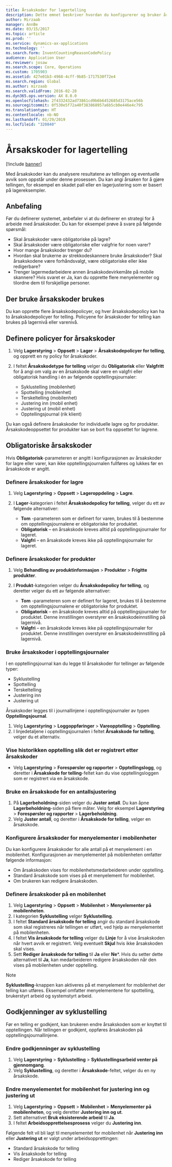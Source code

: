 ```yaml
---
title: Årsakskoder for lagertelling
description: Dette emnet beskriver hvordan du konfigurerer og bruker årsakskoder for tellingsoppgaver.
author: Mirzaab
manager: AnnBe
ms.date: 03/15/2017
ms.topic: article
ms.prod: ''
ms.service: dynamics-ax-applications
ms.technology: ''
ms.search.form: InventCountingReasonCodePolicy
audience: Application User
ms.reviewer: josaw
ms.search.scope: Core, Operations
ms.custom: 1705903
ms.assetid: 427e01b3-4968-4cff-9b85-1717530f72e4
ms.search.region: Global
ms.author: mirzaab
ms.search.validFrom: 2016-02-28
ms.dyn365.ops.version: AX 8.0.0
ms.openlocfilehash: 2f4332432ad73861cd9b6b6452685d3175ace56b
ms.sourcegitcommit: 0f530e5f72a40f383868957a6b5cb0e446e4c795
ms.translationtype: HT
ms.contentlocale: nb-NO
ms.lasthandoff: 01/29/2019
ms.locfileid: "320840"
---
```

# <a name="reason-codes-for-inventory-counting"></a>Årsakskoder for lagertelling

[!include [banner](../includes/banner.md)]

Med årsakskoder kan du analysere resultatene av tellingen og eventuelle avvik som oppstår under denne prosessen. Du kan angi årsaken for å gjøre tellingen, for eksempel en skadet pall eller en lagerjustering som er basert på lagereksempler.

## <a name="recommendation"></a>Anbefaling

Før du definerer systemet, anbefaler vi at du definerer en strategi for å arbeide med årsakskoder. Du kan for eksempel prøve å svare på følgende spørsmål:

- Skal årsakskoder være obligatoriske på lagre?
- Skal årsakskoder være obligatoriske eller valgfrie for noen varer?
- Hvor mange årsakskoder trenger du?
- Hvordan skal brukerne av strekkodeskannere bruke årsakskoder? Skal årsakskodene være forhåndsvalgt, være obligatoriske eller ikke redigerbare?
- Trenger lagermedarbeidere annen årsakskodevirkemåte på mobile skannere? Hvis svaret er Ja, kan du opprette flere menyelementer og tilordne dem til forskjellige personer.

## <a name="where-reason-codes-apply"></a>Der bruke årsakskoder brukes

Du kan opprette flere årsakskodepolicyer, og hver årsakskodepolicy kan ha to årsakskodepolicyer for telling. Policyene for årsakskoder for telling kan brukes på lagernivå eller varenivå.

## <a name="set-up-reason-code-policies"></a>Definere policyer for årsakskoder

1. Velg **Lagerstyring** \> **Oppsett** \> **Lager** \> **Årsakskodepolicyer for telling**, og opprett en ny policy for årsakskoder.
2. I feltet **Årsakskodetype for telling** velger du **Obligatorisk** eller **Valgfritt** for å angi om valg av en årsakskode skal være en valgfri eller obligatorisk handling i én av følgende opptellingsjournaler:

    - Syklustelling (mobilenhet)
    - Spottelling (mobilenhet)
    - Terskeltelling (mobilenhet)
    - Justering inn (mobil enhet)
    - Justering ut (mobil enhet)
    - Opptellingsjournal (rik klient)

Du kan også definere årsakskoder for individuelle lagre og for produkter. Årsakskodeoppsettet for produkter kan se bort fra oppsettet for lagrene.

## <a name="mandatory-reason-codes"></a>Obligatoriske årsakskoder

Hvis **Obligatorisk**-parameteren er angitt i konfigurasjonen av årsakskoder for lagre eller varer, kan ikke opptellingsjournalen fullføres og lukkes før en årsakskode er angitt.

### <a name="set-up-reason-codes-for-warehouses"></a>Definere årsakskoder for lagre

1. Velg **Lagerstyring** \> **Oppsett** \> **Lageroppdeling** \> **Lagre**.
2. I **Lager**-kategorien i feltet **Årsakskodepolicy for telling**, velger du ett av følgende alternativer:

    - **Tom** -parameteren som er definert for varen, brukes til å bestemme om opptellingsjournalene er obligatoriske for produktet.
    - **Obligatorisk** – en årsakskode kreves alltid på opptellingsjournaler for lageret.
    - **Valgfri** – en årsakskode kreves ikke på opptellingsjournaler for lageret.

### <a name="set-up-reason-codes-for-products"></a>Definere årsakskoder for produkter

1. Velg **Behandling av produktinformasjon** \> **Produkter** \> **Frigitte produkter**.
2. I **Produkt**-kategorien velger du **Årsakskodepolicy for telling**, og deretter velger du ett av følgende alternativer:

    - **Tom** -parameteren som er definert for lageret, brukes til å bestemme om opptellingsjournalene er obligatoriske for produktet.
    - **Obligatorisk** – en årsakskode kreves alltid på opptellingsjournaler for produktet. Denne innstillingen overstyrer en årsakskodeinnstilling på lagernivå.
    - **Valgfri** – en årsakskode kreves ikke på opptellingsjournaler for produktet. Denne innstillingen overstyrer en årsakskodeinnstilling på lagernivå.

### <a name="use-reason-codes-in-counting-journals"></a>Bruke årsakskoder i opptellingsjournaler

I en opptellingsjournal kan du legge til årsakskoder for tellinger av følgende typer:

- Syklustelling
- Spottelling
- Terskeltelling
- Justering inn
- Justering ut

Årsakskoder legges til i journallinjene i opptellingsjournaler av typen **Opptellingsjournal**.

1. Velg **Lagerstyring** \> **Loggoppføringer** \> **Vareopptelling** \> **Opptelling**.
2. I linjedetaljene i opptellingsjournalen i feltet **Årsakskode for telling**, velger du et alternativ.

### <a name="view-the-counting-history-as-its-recorded-by-reason-codes"></a>Vise historikken opptelling slik det er registrert etter årsakskoder

- Velg **Lagerstyring** \> **Forespørsler og rapporter** \> **Opptellingslogg**, og deretter i **Årsakskode for telling**-feltet kan du vise opptellingsloggen som er registrert via en årsakskode.

### <a name="use-a-reason-code-for-a-quantity-adjustment"></a>Bruke en årsakskode for en antallsjustering

1. På **Lagerbeholdning**-siden velger du **Juster antall**. Du kan åpne **Lagerbeholdning**-siden på flere måter. Velg for eksempel **Lagerstyring** \> **Forespørsler og rapporter** \> **Lagerbeholdning**.
2. Velg **Juster antall**, og deretter i **Årsakskode for telling**, velger en årsakskode.

### <a name="configure-reason-codes-for-mobile-device-menu-items"></a>Konfigurere årsakskoder for menyelementer i mobilenheter

Du kan konfigurere årsakskoder for alle antall på et menyelement i en mobilenhet. Konfigurasjonen av menyelementet på mobilenheten omfatter følgende informasjon:

- Om årsakskoden vises for mobilenhetsmedarbeideren under opptelling.
- Standard årsakskode som vises på et menyelement for mobilenhet.
- Om brukeren kan redigere årsakskoden.

### <a name="set-up-reason-codes-on-a-mobile-device"></a>Definere årsakskoder på en mobilenhet

1. Velg **Lagerstyring** \> **Oppsett** \> **Mobilenhet** \> **Menyelementer på mobilenheten**.
2. I kategorien **Syklustelling** velger **Syklustelling**.
3. I feltet **Standard årsakskode for telling** angir du standard årsakskode som skal registreres når tellingen er utført, ved hjelp av menyelementet på mobilenheten.
4. I feltet **Vis årsakskode for telling** velger du **Linje** for å vise årsakskoden når hvert avvik er registrert. Velg eventuelt **Skjul** hvis ikke årsakskoden skal vises.
5. Sett **Rediger årsakskode for telling** til **Ja** eller **Ne***. Hvis du setter dette alternativet til **Ja**, kan medarbeideren redigere årsakskoden når den vises på mobilenheten under opptelling.

> [!NOTE]
> **Syklustelling**-knappen kan aktiveres på et menyelement for mobilenhet der telling kan utføres. Eksempel omfatter menyelementene for spottelling, brukerstyrt arbeid og systemstyrt arbeid.

## <a name="cycle-count-approvals"></a>Godkjenninger av syklustelling

Før en telling er godkjent, kan brukeren endre årsakskoden som er knyttet til opptellingen. Når tellingen er godkjent, oppføres årsakskoden på opptellingsjournallinjene.

### <a name="modify-cycle-count-approvals"></a>Endre godkjenninger av syklustelling

1. Velg **Lagerstyring** \> **Syklustelling** \> **Syklustellingsarbeid venter på gjennomgang**.
2. Velg **Syklustelling**, og deretter i **Årsakskode**-feltet, velger du en ny årsakskode.

### <a name="modify-the-mobile-device-menu-item-for-adjustment-in-and-adjustment-out"></a>Endre menyelementet for mobilenhet for justering inn og justering ut

1. Velg **Lagerstyring** \> **Oppsett** \> **Mobilenhet** \> **Menyelementer på mobilenheten**, og velg deretter **Justering inn og ut**.
2. Sett alternativet **Bruk eksisterende arbeid** til **Ja**.
3. I feltet **Arbeidsopprettelsesprosess** velger du **Justering inn**.

Følgende felt vil bli lagt til menyelementet for mobilenhet når **Justering inn** eller **Justering ut** er valgt under arbeidsopprettingen:

- Standard årsakskode for telling
- Vis årsakskode for telling
- Rediger årsakskode for telling
